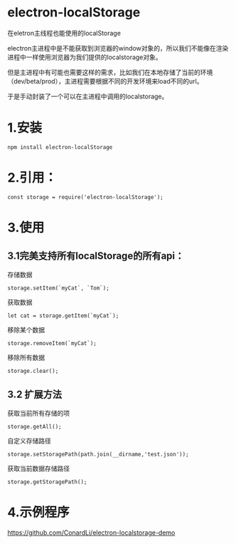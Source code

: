 # electron-localStorage
在eletron主线程也能使用的localStorage


electron主进程中是不能获取到浏览器的window对象的，所以我们不能像在渲染进程中一样使用浏览器为我们提供的localstorage对象。

但是主进程中有可能也需要这样的需求，比如我们在本地存储了当前的环境（dev/beta/prod），主进程需要根据不同的开发环境来load不同的url。

于是手动封装了一个可以在主进程中调用的localstorage。

# 1.安装

```
npm install electron-localStorage
```
# 2.引用：
```
const storage = require('electron-localStorage');
```

# 3.使用

## 3.1完美支持所有localStorage的所有api：

存储数据
```
storage.setItem(`myCat`, `Tom`);
```
获取数据
```
let cat = storage.getItem(`myCat`);
```
移除某个数据
```
storage.removeItem(`myCat`);
```
移除所有数据
```
storage.clear();
```

## 3.2 扩展方法

获取当前所有存储的项
```
storage.getAll();
```
自定义存储路径
```
storage.setStoragePath(path.join(__dirname,'test.json'));
```
获取当前数据存储路径
```
storage.getStoragePath();
```

# 4.示例程序

https://github.com/ConardLi/electron-localstorage-demo
